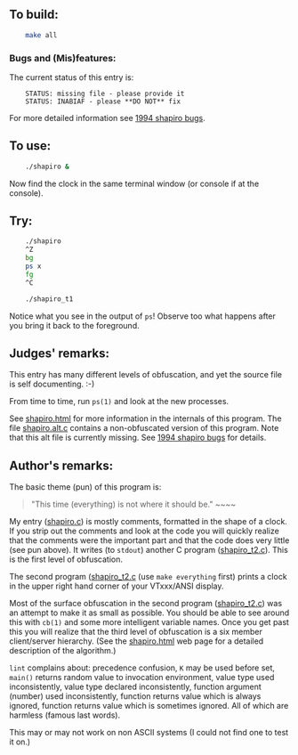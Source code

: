 ## To build:

```sh
    make all
```


### Bugs and (Mis)features:

The current status of this entry is:

```
    STATUS: missing file - please provide it
    STATUS: INABIAF - please **DO NOT** fix
```

For more detailed information see [1994 shapiro bugs](../../bugs.html#1994_shapiro).


## To use:

```sh
    ./shapiro &
```

Now find the clock in the same terminal window (or console if at the console).


## Try:

```sh
    ./shapiro
    ^Z
    bg
    ps x
    fg
    ^C

    ./shapiro_t1
```

Notice what you see in the output of `ps`! Observe too what happens after you
bring it back to the foreground.


## Judges' remarks:

This entry has many different levels of obfuscation, and yet the
source file is self documenting.  :-)

From time to time, run `ps(1)` and look at the new processes.

See [shapiro.html](shapiro.html) for more information in the internals of this program.
The file [shapiro.alt.c](shapiro.alt.c) contains a non-obfuscated version of
this program. Note that this alt file is currently missing. See
[1994 shapiro bugs](../../bugs.html#1994_shapiro) for details.


## Author's remarks:

The basic theme (pun) of this program is:


> "This time (everything) is not where it should be."
>       ~~~~


My entry ([shapiro.c](shapiro.c)) is mostly comments, formatted in the shape of a
clock. If you strip out the comments and look at the code you will
quickly realize that the comments were the important part and that
the code does very little (see pun above). It writes (to `stdout`)
another C program ([shapiro_t2.c](shapiro_t2.c)). This is the first level of
obfuscation.

The second program ([shapiro_t2.c](shapiro_t2.c) (use `make everything` first)
prints a clock in the upper right hand corner of your VTxxx/ANSI display.

Most of the surface obfuscation in the second program
([shapiro_t2.c](shapiro_t2.c)) was an attempt to make it as small as possible.
You should be able to see around this with `cb(1)` and some more intelligent
variable names.  Once you get past this you will realize that the third level of
obfuscation is a six member client/server hierarchy.  (See the
[shapiro.html](shapiro.html) web page for a detailed description of the algorithm.)

`lint` complains about: precedence confusion, `K` may be used before set,
`main()` returns random value to invocation environment, value type used
inconsistently, value type declared inconsistently, function argument
(number) used inconsistently, function returns value which is always
ignored, function returns value which is sometimes ignored.
All of which are harmless (famous last words).

This may or may not work on non ASCII systems (I could not find one to
test it on.)


<!--

    Copyright © 1984-2024 by Landon Curt Noll. All Rights Reserved.

    You are free to share and adapt this file under the terms of this license:

	Creative Commons Attribution-ShareAlike 4.0 International (CC BY-SA 4.0)

    For more information, see:

	https://creativecommons.org/licenses/by-sa/4.0/

-->

